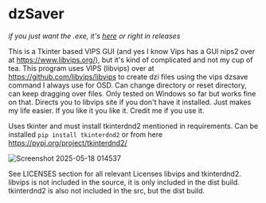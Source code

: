 # dzSaver

*if you just want the .exe, it's [here](https://github.com/cioran0/dzSaver/releases/tag/dzi) or right in releases*

This is a Tkinter based VIPS GUI (and yes I know Vips has a GUI nips2 over at https://www.libvips.org/), but it's kind of complicated and not my cup of tea. This program uses VIPS (libvips) over at https://github.com/libvips/libvips to create dzi files using the vips dzsave command I always use for OSD. Can change directory or reset directory, can keep dragging over files. Only tested on Windows so far but works fine on that. Directs you to libvips site if you don't have it installed. Just makes my life easier. If you like it you like it. Credit me if you use it.

Uses tkinter and must install tkinterdnd2 mentioned in requirements. Can be installed ```pip install tkinterdnd2``` or from here https://pypi.org/project/tkinterdnd2/

![Screenshot 2025-05-18 014537](https://github.com/user-attachments/assets/a15269c2-ff1e-4740-8130-3c8950ce27b3)

See LICENSES section for all relevant Licenses libvips and tkinterdnd2. libvips is not included in the source, it is only included in the dist build. tkinterdnd2 is also not included in the src, but the dist build.
